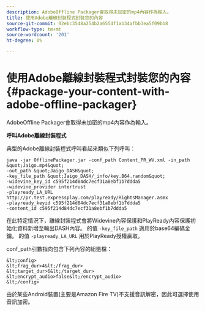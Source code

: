 ```yaml
---
description: AdobeOffline Packager會取得未加密的mp4內容作為輸入。
title: 使用Adobe離線封裝程式封裝您的內容
source-git-commit: 02ebc3548a254b2a6554f1ab34afbb3ea5f09bb8
workflow-type: tm+mt
source-wordcount: '201'
ht-degree: 0%

---
```


# 使用Adobe離線封裝程式封裝您的內容{#package-your-content-with-adobe-offline-packager}

AdobeOffline Packager會取得未加密的mp4內容作為輸入。

**呼叫Adobe離線封裝程式**

典型的Adobe離線封裝程式呼叫看起來類似下列呼叫：

    java -jar OfflinePackager.jar -conf_path Content_PR_WV.xml -in_path &quot;Jaigo.mp4&quot;
    -out_path &quot;Jaigo_DASH&quot;
    -key_file_path &quot;Jaigo_DASH/_info/key.B64.random&quot;
    -widevine_key_id c595f214d84dc7ecf31a8ebf1b7ddda5
    -widevine_provider intertrust
    -playready_LA_URL
    http://pr.test.expressplay.com/playready/RightsManager.asmx
    -playready_keyid c595f214d84dc7ecf31a8ebf1b7ddda5
    -content_id c595f214d84dc7ecf31a8ebf1b7ddda5

在此特定情況下，離線封裝程式會將Widevine內容保護和PlayReady內容保護初始化資料新增至輸出DASH內容。 的值 `-key_file_path` 適用於base64編碼金鑰。 的值 `-playready_LA_URL` 用於PlayReady授權贏取。

conf_path引數指向包含下列內容的組態檔：

    &lt;config>
    &lt;frag_dur>4&lt;/frag_dur>
    &lt;target_dur>6&lt;/target_dur>
    &lt;encrypt_audio>false&lt;/encrypt_audio>
    &lt;/config>

由於某些Android裝置(主要是Amazon Fire TV)不支援音訊解密，因此可選擇使用音訊加密。
